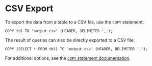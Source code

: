 # CSV Export

To export the data from a table to a CSV file, use the `COPY` statement:

    COPY tbl TO 'output.csv' (HEADER, DELIMITER ',');

The result of queries can also be directly exported to a CSV file:

    COPY (SELECT * FROM tbl) TO 'output.csv' (HEADER, DELIMITER ',');

For additional options, see the [`COPY` statement
documentation](/docs/stable/sql/statements/copy.html#csv-options).
